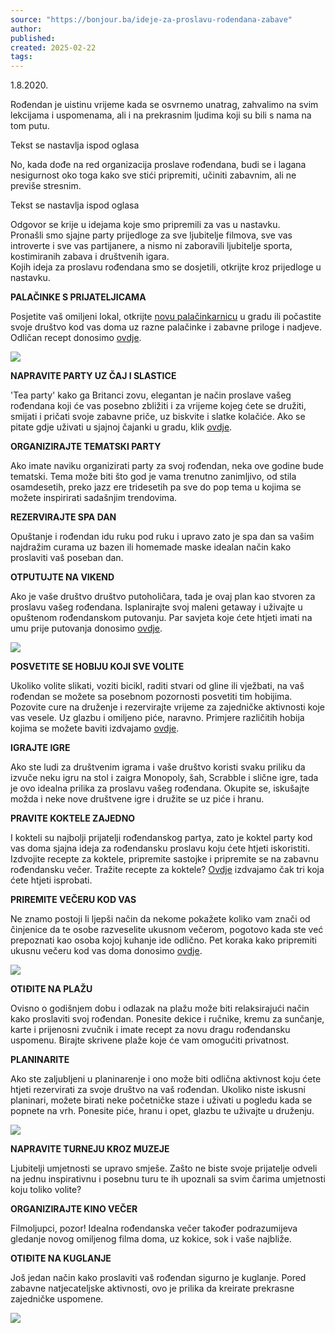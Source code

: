 ```yaml
---
source: "https://bonjour.ba/ideje-za-proslavu-rodendana-zabave"
author:
published:
created: 2025-02-22
tags:
---
```

1.8.2020.

Rođendan je uistinu vrijeme kada se osvrnemo unatrag, zahvalimo na svim lekcijama i uspomenama, ali i na prekrasnim ljudima koji su bili s nama na tom putu.

Tekst se nastavlja ispod oglasa

No, kada dođe na red organizacija proslave rođendana, budi se i lagana nesigurnost oko toga kako sve stići pripremiti, učiniti zabavnim, ali ne previše stresnim.

Tekst se nastavlja ispod oglasa

Odgovor se krije u idejama koje smo pripremili za vas u nastavku.  
Pronašli smo sjajne party prijedloge za sve ljubitelje filmova, sve vas introverte i sve vas partijanere, a nismo ni zaboravili ljubitelje sporta, kostimiranih zabava i društvenih igara.  
Kojih ideja za proslavu rođendana smo se dosjetili, otkrijte kroz prijedloge u nastavku.

**PALAČINKE S PRIJATELJICAMA**

Posjetite vaš omiljeni lokal, otkrijte [novu palačinkarnicu](https://bonjour.ba/palacinke-sarajevo-waffle-medina-dedajic-preporuka-gastro) u gradu ili počastite svoje društvo kod vas doma uz razne palačinke i zabavne priloge i nadjeve. Odličan recept donosimo [ovdje](https://bonjour.ba/recept-za-zdrave-i-ukusne-palacinke-od-namirnica-koje-se-kriju-i-u-vasem-hladnjaku). 

![](https://bonjour.ba/uploads/2/stories/2020/2020-03/rodendna/palacinke.jpg)

**NAPRAVITE PARTY UZ ČAJ I SLASTICE**

'Tea party' kako ga Britanci zovu, elegantan je način proslave vašeg rođendana koji će vas posebno zbližiti i za vrijeme kojeg ćete se družiti, smijati i pričati svoje zabavne priče, uz biskvite i slatke kolačiće. Ako se pitate gdje uživati u sjajnoj čajanki u gradu, klik [ovdje](https://bonjour.ba/sarajevo-caj-medina-dedajic-preporuke). 

**ORGANIZIRAJTE TEMATSKI PARTY**

Ako imate naviku organizirati party za svoj rođendan, neka ove godine bude tematski. Tema može biti što god je vama trenutno zanimljivo, od stila osamdesetih, preko jazz ere tridesetih pa sve do pop tema u kojima se možete inspirirati sadašnjim trendovima.

**REZERVIRAJTE SPA DAN**

Opuštanje i rođendan idu ruku pod ruku i upravo zato je spa dan sa vašim najdražim curama uz bazen ili homemade maske idealan način kako proslaviti vaš poseban dan.

**OTPUTUJTE NA VIKEND**

Ako je vaše društvo društvo putoholičara, tada je ovaj plan kao stvoren za proslavu vašeg rođendana. Isplanirajte svoj maleni getaway i uživajte u opuštenom rođendanskom putovanju. Par savjeta koje ćete htjeti imati na umu prije putovanja donosimo [ovdje](https://bonjour.ba/putovanja-pakiranje-savjeti-putoholicari-2020). 

![](https://bonjour.ba/uploads/2/stories/2020/2020-03/rodendna/putovanje-vikend.jpg)

**POSVETITE SE HOBIJU KOJI SVE VOLITE**

Ukoliko volite slikati, voziti bicikl, raditi stvari od gline ili vježbati, na vaš rođendan se možete sa posebnom pozornosti posvetiti tim hobijima. Pozovite cure na druženje i rezervirajte vrijeme za zajedničke aktivnosti koje vas vesele. Uz glazbu i omiljeno piće, naravno. Primjere različitih hobija kojima se možete baviti izdvajamo [ovdje](https://bonjour.ba/15-hobija-koji-ce-brzo-potaknuti-vasu-kreativnost). 

**IGRAJTE IGRE**

Ako ste ludi za društvenim igrama i vaše društvo koristi svaku priliku da izvuče neku igru na stol i zaigra Monopoly, šah, Scrabble i slične igre, tada je ovo idealna prilika za proslavu vašeg rođendana. Okupite se, iskušajte možda i neke nove društvene igre i družite se uz piće i hranu.

**PRAVITE KOKTELE ZAJEDNO**

I kokteli su najbolji prijatelji rođendanskog partya, zato je koktel party kod vas doma sjajna ideja za rođendansku proslavu koju ćete htjeti iskoristiti. Izdvojite recepte za koktele, pripremite sastojke i pripremite se na zabavnu rođendansku večer. Tražite recepte za koktele? [Ovdje](https://bonjour.ba/ova-tri-niskokaloricna-koktela-idealna-su-za-kucni-party-s-curama) izdvajamo čak tri koja ćete htjeti isprobati. 

**PRIREMITE VEČERU KOD VAS**

Ne znamo postoji li ljepši način da nekome pokažete koliko vam znači od činjenice da te osobe razveselite ukusnom večerom, pogotovo kada ste već prepoznati kao osoba kojoj kuhanje ide odlično. Pet koraka kako pripremiti ukusnu večeru kod vas doma donosimo [ovdje](https://bonjour.ba/trikovi-za-aranziranje-plate-sa-sirom-koja-ce-oduseviti-sve-vase-goste).

![](https://bonjour.ba/uploads/2/stories/2020/2020-03/rodendna/vecera.jpg)

**OTIĐITE NA PLAŽU**

Ovisno o godišnjem dobu i odlazak na plažu može biti relaksirajući način kako proslaviti svoj rođendan. Ponesite dekice i ručnike, kremu za sunčanje, karte i prijenosni zvučnik i imate recept za novu dragu rođendansku uspomenu. Birajte skrivene plaže koje će vam omogućiti privatnost.

**PLANINARITE**

Ako ste zaljubljeni u planinarenje i ono može biti odlična aktivnost koju ćete htjeti rezervirati za svoje društvo na vaš rođendan. Ukoliko niste iskusni planinari, možete birati neke početničke staze i uživati u pogledu kada se popnete na vrh. Ponesite piće, hranu i opet, glazbu te uživajte u druženju.

![](https://bonjour.ba/uploads/2/stories/2020/2020-03/rodendna/planinarenje.jpg)

**NAPRAVITE TURNEJU KROZ MUZEJE**

Ljubitelji umjetnosti se upravo smješe. Zašto ne biste svoje prijatelje odveli na jednu inspirativnu i posebnu turu te ih upoznali sa svim čarima umjetnosti koju toliko volite?

**ORGANIZIRAJTE KINO VEČER**

Filmoljupci, pozor! Idealna rođendanska večer također podrazumijeva gledanje novog omiljenog filma doma, uz kokice, sok i vaše najbliže.

**OTIĐITE NA KUGLANJE**

Još jedan način kako proslaviti vaš rođendan sigurno je kuglanje. Pored zabavne natjecateljske aktivnosti, ovo je prilika da kreirate prekrasne zajedničke uspomene.

![](https://bonjour.ba/uploads/2/stories/2020/2020-03/rodendna/kuglanje.jpg)